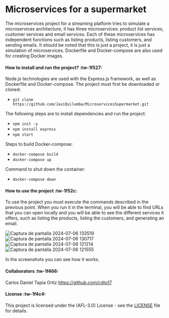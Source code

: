 # Microservices for a supermarket

<p>
The microservices project for a streaming platform tries to simulate a microservices architecture, it has three microservices: product list services, customer services and email services. Each of these microservices has independent functions such as listing products, listing customers, and sending emails. It should be noted that this is just a project, it is just a simulation of microservices.
Dockerfile and Docker-compose are also used for creating Docker images.
</p>

#### How to install and run the project? :tw-1f527:
Node.js technologies are used with the Express.js framework, as well as Dockerfile and Docker-compose.
The project must first be downloaded or cloned:
- `git clone https://github.com/JaviQuilumba/MicroservicesSupermarket.git`

The following steps are to install dependencies and run the project:
- `npm init -y`
- `npm install express`
- `npm start`

Steps to build Docker-compose:
- `docker-compose build`
- `docker-compose up`

Command to shut down the container:
- `docker-compose down`

#### How to use the project :tw-1f52c:
<p>
To use the project you must execute the commands described in the previous point. When you run it in the terminal, you will be able to find URLs that you can open locally and you will be able to see the different services it offers, such as listing the products, listing the customers, and generating an email.
</p>

![Captura de pantalla 2024-07-06 133519](https://github.com/JaviQuilumba/MicroservicesSupermarket/assets/167824357/b0aa5115-2241-4b64-9ee2-703872be59fe)
![Captura de pantalla 2024-07-06 130717](https://github.com/JaviQuilumba/MicroservicesSupermarket/assets/167824357/f78ac343-fcc8-4893-9cfa-77254e8e8a0f)
![Captura de pantalla 2024-07-06 121214](https://github.com/JaviQuilumba/MicroservicesSupermarket/assets/167824357/b1415265-3b3e-4269-8031-ea8d12fcec2d)
![Captura de pantalla 2024-07-06 121555](https://github.com/JaviQuilumba/MicroservicesSupermarket/assets/167824357/12ae61b9-f768-4d74-9425-c607dffc9337)

In the screenshots you can see how it works.

####  Collaborators :tw-1f466:
Carlos Daniel Tapia Ortiz
https://github.com/cdto17

####  License :tw-1f4c4: 
This project is licensed under the (AFL-3.0) License - see the [LICENSE](https://opensource.org/license/afl-3-0-php) file for details.

